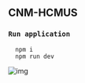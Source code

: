 ## CNM-HCMUS

### `Run application`

```
  npm i
  npm run dev
```


![img](https://d3i71xaburhd42.cloudfront.net/f9e070e981f30907e15556fc7959f5aeb7eeb969/3-Figure1-1.png)